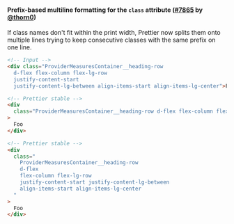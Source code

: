 #### Prefix-based multiline formatting for the `class` attribute ([#7865](https://github.com/prettier/prettier/pull/7865) by [@thorn0](https://github.com/thorn0))

If class names don't fit within the print width, Prettier now splits them onto multiple lines trying to keep consecutive classes with the same prefix on one line.

<!-- prettier-ignore -->
```html
<!-- Input -->
<div class="ProviderMeasuresContainer__heading-row
  d-flex flex-column flex-lg-row
  justify-content-start
  justify-content-lg-between align-items-start align-items-lg-center">Foo</div>

<!-- Prettier stable -->
<div
  class="ProviderMeasuresContainer__heading-row d-flex flex-column flex-lg-row justify-content-start justify-content-lg-between align-items-start align-items-lg-center"
>
  Foo
</div>

<!-- Prettier stable -->
<div
  class="
    ProviderMeasuresContainer__heading-row
    d-flex
    flex-column flex-lg-row
    justify-content-start justify-content-lg-between
    align-items-start align-items-lg-center
  "
>
  Foo
</div>
```

